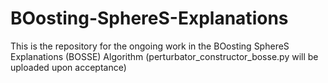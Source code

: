 # BOosting-SphereS-Explanations
This is the repository for the ongoing work in the BOosting SphereS Explanations (BOSSE) Algorithm
(perturbator_constructor_bosse.py will be uploaded upon acceptance)
